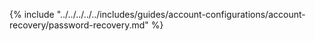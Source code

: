 {% include "../../../../../includes/guides/account-configurations/account-recovery/password-recovery.md" %}